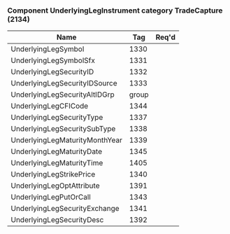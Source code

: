 ### Component UnderlyingLegInstrument category TradeCapture (2134)

| Name                           | Tag   | Req'd |
|--------------------------------|-------|----------|
| UnderlyingLegSymbol            | 1330  |       |
| UnderlyingLegSymbolSfx         | 1331  |       |
| UnderlyingLegSecurityID        | 1332  |       |
| UnderlyingLegSecurityIDSource  | 1333  |       |
| UnderlyingLegSecurityAltIDGrp  | group |       |
| UnderlyingLegCFICode           | 1344  |       |
| UnderlyingLegSecurityType      | 1337  |       |
| UnderlyingLegSecuritySubType   | 1338  |       |
| UnderlyingLegMaturityMonthYear | 1339  |       |
| UnderlyingLegMaturityDate      | 1345  |       |
| UnderlyingLegMaturityTime      | 1405  |       |
| UnderlyingLegStrikePrice       | 1340  |       |
| UnderlyingLegOptAttribute      | 1391  |       |
| UnderlyingLegPutOrCall         | 1343  |       |
| UnderlyingLegSecurityExchange  | 1341  |       |
| UnderlyingLegSecurityDesc      | 1392  |       |

